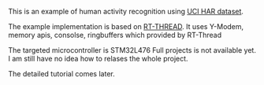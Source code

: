 This is an example of human activity recognition using [UCI HAR dataset](https://archive.ics.uci.edu/ml/datasets/human+activity+recognition+using+smartphones). 

The example implementation is based on [RT-THREAD](https://github.com/RT-Thread/rt-thread).
It uses Y-Modem, memory apis, consolse, ringbuffers which provided by RT-Thread

The targeted microcontroller is STM32L476
Full projects is not available yet. I am still have no idea how to relases the whole project. 

The detailed tutorial comes later. 
